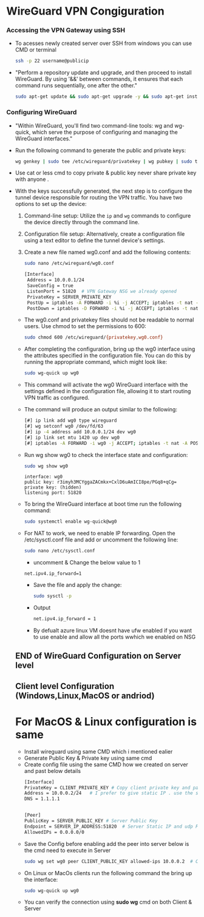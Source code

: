 # WireGuard VPN Congiguration 

### Accessing the VPN Gateway using SSH
  - To acesses newly created server over SSH from windows you can use CMD or terminal 
     ``` bash
    ssh -p 22 username@publicip 
    ```
  - "Perform a repository update and upgrade, and then proceed to install WireGuard. By using '&&' between commands, it ensures that each command runs sequentially, one after the other."
    ``` bash
    sudo apt-get update && sudo apt-get upgrade -y && sudo apt-get install wireguard -y
    ```
  ### Configuring WireGuard
  - "Within WireGuard, you'll find two command-line tools: wg and wg-quick, which serve the purpose of configuring and managing the WireGuard interfaces."
  - Run the following command to generate the public and private keys:
    
    ``` bash
    wg genkey | sudo tee /etc/wireguard/privatekey | wg pubkey | sudo tee /etc/wireguard/publickey
    ```
  - Use cat or less cmd to copy private & public key never share private key with anyone .
  - With the keys successfully generated, the next step is to configure the tunnel device responsible for routing the VPN traffic. You have two options to set up the device:

    1. Command-line setup: Utilize the `ip` and `wg` commands to configure the device directly through the command line.
    
    2. Configuration file setup: Alternatively, create a configuration file using a text editor to define the tunnel device's settings.
    3. Create a new file named wg0.conf and add the following contents:
    
       ``` bash
       sudo nano /etc/wireguard/wg0.conf
       ```

       ``` bash
       [Interface]
        Address = 10.0.0.1/24
        SaveConfig = true
        ListenPort = 51820  # VPN Gateway NSG we already opened 
        PrivateKey = SERVER_PRIVATE_KEY
        PostUp = iptables -A FORWARD -i %i -j ACCEPT; iptables -t nat -A POSTROUTING -o eth0 -j MASQUERADE # eth0 is the defualt interface for azure linux VM if you have any other change it .
        PostDown = iptables -D FORWARD -i %i -j ACCEPT; iptables -t nat -D POSTROUTING -o etho -j MASQUERADE
       ```
    - The wg0.conf and privatekey files should not be readable to normal users. Use chmod to set the permissions to 600:
      ``` bash
      sudo chmod 600 /etc/wireguard/{privatekey,wg0.conf}
      ```
    - After completing the configuration, bring up the wg0 interface using the attributes specified in the configuration file. You can do this by running the appropriate command, which might look like:
      ``` bash
      sudo wg-quick up wg0
      ```
    - This command will activate the wg0 WireGuard interface with the settings defined in the configuration file, allowing it to start routing VPN traffic as configured.
   
    - The command will produce an output similar to the following:
      ``` bash
      [#] ip link add wg0 type wireguard
      [#] wg setconf wg0 /dev/fd/63
      [#] ip -4 address add 10.0.0.1/24 dev wg0
      [#] ip link set mtu 1420 up dev wg0
      [#] iptables -A FORWARD -i wg0 -j ACCEPT; iptables -t nat -A POSTROUTING -o eth0 -j MASQUERADE
      ```
    - Run wg show wg0 to check the interface state and configuration:
      ``` bash
      sudo wg show wg0
      ```
      ```
      interface: wg0
      public key: r3imyh3MCYggaZACmkx+CxlD6uAmICI8pe/PGq8+qCg=
      private key: (hidden)
      listening port: 51820
      ```
    - To bring the WireGuard interface at boot time run the following command:
      ``` bash
      sudo systemctl enable wg-quick@wg0
      ```
    - For NAT to work, we need to enable IP forwarding. Open the /etc/sysctl.conf file and add or uncomment the following line:
      ``` bash
      sudo nano /etc/sysctl.conf
      ```
      - uncomment & Change the below value to 1
      ```
      net.ipv4.ip_forward=1
      ```
      - Save the file and apply the change:
        ``` bash
        sudo sysctl -p
        ```
      - Output
        ``` bash
        net.ipv4.ip_forward = 1
        ```
      - By defualt azure linux VM doesnt have ufw enabled if you want to use enable and allow all the ports wwhich we enabled on NSG
    ## END of WireGuard Configuration on Server level


    ## Client level Configuration (Windows,Linux,MacOS or andriod)
      # For MacOS & Linux configuration is same
      - Install wireguard using same CMD which i mentioned ealier
      - Generate Public Key & Private key using same cmd 
      - Create  config file using the same CMD how we created on server and past below details
        ``` bash
        [Interface]
        PrivateKey = CLIENT_PRIVATE_KEY # Copy client private key and paste here
        Address = 10.0.0.2/24   # I prefer to give static IP . use the same ip range from the server config
        DNS = 1.1.1.1
        
        
        [Peer]
        PublicKey = SERVER_PUBLIC_KEY # Server Public Key
        Endpoint = SERVER_IP_ADDRESS:51820  # Server Static IP and udp Port
        AllowedIPs = 0.0.0.0/0
        ```
      - Save the Config before enabling add the peer into server below is the cmd need to execute in Server
        ``` bash
        sudo wg set wg0 peer CLIENT_PUBLIC_KEY allowed-ips 10.0.0.2  # Client Public Key and static ip which we configured on client config
        ```
      - On Linux or MacOs clients run the following command the bring up the interface:
        ``` bash
        sudo wg-quick up wg0
        ```
      - You can verify the connection using  **sudo wg**  cmd on both Client & Server
    
        

        

      
       
       




